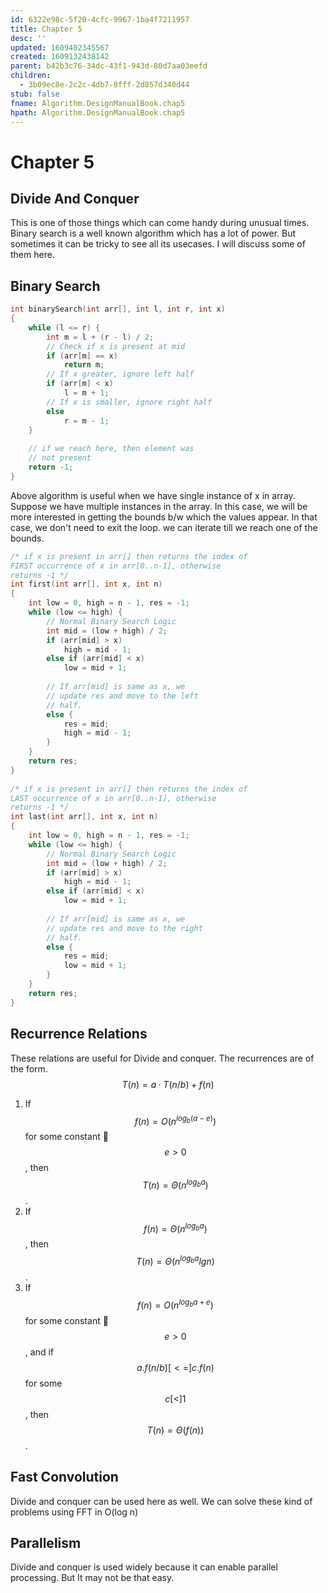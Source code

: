 ```yaml
---
id: 6322e98c-5f20-4cfc-9967-1ba4f7211957
title: Chapter 5
desc: ''
updated: 1609402345567
created: 1609132438142
parent: b42b3c76-34dc-43f1-943d-80d7aa03eefd
children:
  - 3b09ec8e-2c2c-4db7-8fff-2d857d340d44
stub: false
fname: Algorithm.DesignManualBook.chap5
hpath: Algorithm.DesignManualBook.chap5
---
```

# Chapter 5

## Divide And Conquer

This is one of those things which can come handy during unusual times. Binary search is a well known algorithm which has a lot of power. But sometimes it can be tricky to see all its usecases. I will discuss some of them here.

## Binary Search

```cpp
int binarySearch(int arr[], int l, int r, int x) 
{ 
    while (l <= r) { 
        int m = l + (r - l) / 2; 
        // Check if x is present at mid 
        if (arr[m] == x) 
            return m; 
        // If x greater, ignore left half 
        if (arr[m] < x) 
            l = m + 1;   
        // If x is smaller, ignore right half 
        else
            r = m - 1; 
    } 
  
    // if we reach here, then element was 
    // not present 
    return -1; 
}
```

Above algorithm is useful when we have single instance of x in array. Suppose we have multiple instances in the array. In this case, we will be more interested in getting the bounds b/w which the values appear. In that case, we don't need to exit the loop. we can iterate till we reach one of the bounds.

```cpp
/* if x is present in arr[] then returns the index of 
FIRST occurrence of x in arr[0..n-1], otherwise 
returns -1 */
int first(int arr[], int x, int n)
{
    int low = 0, high = n - 1, res = -1;
    while (low <= high) {
        // Normal Binary Search Logic
        int mid = (low + high) / 2;
        if (arr[mid] > x)
            high = mid - 1;
        else if (arr[mid] < x)
            low = mid + 1;
 
        // If arr[mid] is same as x, we
        // update res and move to the left
        // half.
        else {
            res = mid;
            high = mid - 1;
        }
    }
    return res;
}
 
/* if x is present in arr[] then returns the index of 
LAST occurrence of x in arr[0..n-1], otherwise 
returns -1 */
int last(int arr[], int x, int n)
{
    int low = 0, high = n - 1, res = -1;
    while (low <= high) {
        // Normal Binary Search Logic
        int mid = (low + high) / 2;
        if (arr[mid] > x)
            high = mid - 1;
        else if (arr[mid] < x)
            low = mid + 1;
 
        // If arr[mid] is same as x, we
        // update res and move to the right
        // half.
        else {
            res = mid;
            low = mid + 1;
        }
    }
    return res;
}
```

## Recurrence Relations

These relations are useful for Divide and conquer. The recurrences are of the form.
$$
T(n) = a · T(n/b) + f(n)
$$

1. If $$f(n) = O(n^{log_b(a - e)})$$ for some constant $$ e > 0$$, then $$T(n) = Θ(n^{log_b a})$$.
2. If $$f(n) = Θ(n^{log_b a})$$, then $$T(n) = Θ(n^{log_b a} lg n)$$.
3. If $$ f(n) = O(n^{log_b a + e})$$ for some constant $$e > 0$$, and if $$ a.f(n/b) [<=] c.f(n)$$ for some $$c [<] 1$$, then $$T(n) = Θ(f(n))$$.

## Fast Convolution

Divide and conquer can be used here as well. We can solve these kind of problems using FFT in O(log n)

## Parallelism

Divide and conquer is used widely because it can enable parallel processing. But It may not be that easy. 

